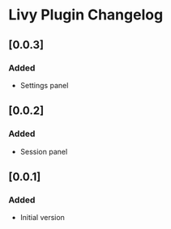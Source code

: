 <!-- Keep a Changelog guide -> https://keepachangelog.com -->

# Livy Plugin Changelog

## [0.0.3]
### Added
- Settings panel

## [0.0.2]
### Added
- Session panel

## [0.0.1]
### Added
- Initial version